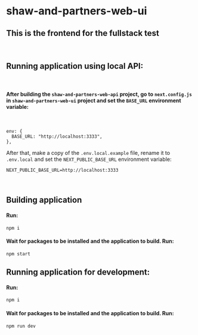 # shaw-and-partners-web-ui

## This is the frontend for the fullstack test

<br>

## Running application using local API:

<br>

#### After building the `shaw-and-partners-web-api` project, go to `next.config.js` in `shaw-and-partners-web-ui` project and set the `BASE_URL` environment variable:

<br>

```
env: {
  BASE_URL: "http://localhost:3333",
},
```

After that, make a copy of the `.env.local.example` file, rename it to `.env.local` and set the `NEXT_PUBLIC_BASE_URL` environment variable:
<br>

```
NEXT_PUBLIC_BASE_URL=http://localhost:3333
```

<br>

## Building application

#### Run:

```
npm i
```

#### Wait for packages to be installed and the application to build. Run:

```
npm start
```

## Running application for development:

#### Run:

```
npm i
```

#### Wait for packages to be installed and the application to build. Run:

```
npm run dev
```

